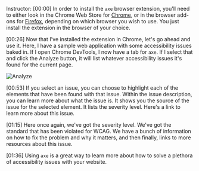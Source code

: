 Instructor: [00:00] In order to install the `axe` browser extension, you'll need to either look in the Chrome Web Store for [Chrome](https://chrome.google.com/webstore/detail/axe-web-accessibility-tes/lhdoppojpmngadmnindnejefpokejbdd), or in the browser add-ons for [Firefox](https://addons.mozilla.org/en-US/firefox/addon/axe-devtools/), depending on which browser you wish to use. You just install the extension in the browser of your choice.

[00:26] Now that I've installed the extension in Chrome, let's go ahead and use it. Here, I have a sample web application with some accessibility issues baked in. If I open Chrome DevTools, I now have a tab for `axe`. If I select that and click the Analyze button, it will list whatever accessibility issues it's found for the current page.

![Analyze](https://res.cloudinary.com/dg3gyk0gu/image/upload/v1576545909/transcript-images/03_chrome-devtools-use-the-axe-browser-extension-to-audit-a-web-page-for-accessibility-issues-analyze.jpg)

[00:53] If you select an issue, you can choose to highlight each of the elements that have been found with that issue. Within the issue description, you can learn more about what the issue is. It shows you the source of the issue for the selected element. It lists the severity level. Here's a link to learn more about this issue.

[01:15] Here once again, we've got the severity level. We've got the standard that has been violated for WCAG. We have a bunch of information on how to fix the problem and why it matters, and then finally, links to more resources about this issue.

[01:36] Using `axe` is a great way to learn more about how to solve a plethora of accessibility issues with your website.

